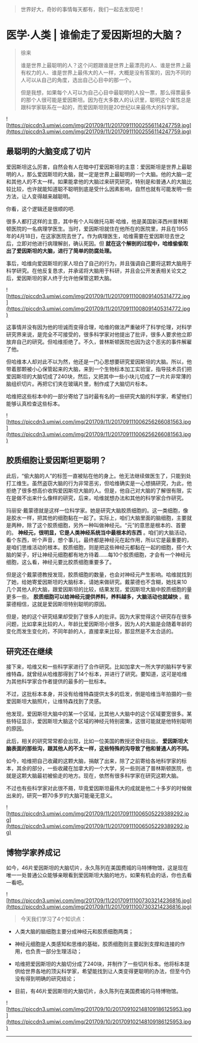 > 世界好大，奇妙的事情每天都有，我们一起去发现吧！

# 医学·人类 | 谁偷走了爱因斯坦的大脑？

> 徐来
> 
> 谁是世界上最聪明的人？这个问题跟谁是世界上最漂亮的人、谁是世界上最有权力的人、谁是世界上最伟大的人一样，大概是没有答案的，因为不同的人可以从自己的角度，选出自己心目中的那一个。
> 
> 但是我想，如果每个人可以为自己心目中最聪明的人投一票，那么得票最多的那个人很可能是爱因斯坦。因为在大多数人的认识里，聪明这个属性总是跟科学家联系在一起的，而爱因斯坦则是20世纪以来最伟大的科学家。

![https://piccdn3.umiwi.com/img/201709/11/201709111002556114247759.jpg](https://piccdn3.umiwi.com/img/201709/11/201709111002556114247759.jpg)

## 最聪明的大脑变成了切片

爱因斯坦这么厉害，自然会有人在暗中打爱因斯坦的主意：爱因斯坦是世界上最聪明的人，那么爱因斯坦的大脑，就一定是世界上最聪明的一个大脑。他的大脑一定和其他人的不太一样。如果能拿他的大脑过来研究研究，特别是和普通人的大脑比较比较，也许就能知道聪不聪明到底是受什么因素影响，自然也就有可能发明一些方法，让人变得越来越聪明。

你看，这个逻辑还是很顺的吧.

很多人都打这样的主意，其中有个人叫做托马斯·哈维，他是美国新泽西州普林斯顿医院的一名病理学医生。当时，爱因斯坦就住在他所在的医院里，并且在1955年的4月18日，在这家医院去世了。作为病理医生，哈维需要在爱因斯坦去世之后，立即对他进行病理解剖，确认死因。但 **就在这个解剖的过程中，哈维偷偷取出了爱因斯坦的大脑，进行了简单的防腐处理。**

事后，哈维向爱因斯坦的家人坦白了自己的行为，并且强调自己要将这颗大脑用于科学研究。在他反复恳求，并承诺将大脑用于科研，并且会公开发表相关论文之后，爱因斯坦的家人终于允许他保管这颗大脑。

![https://piccdn3.umiwi.com/img/201709/11/201709111008091405314772.jpg](https://piccdn3.umiwi.com/img/201709/11/201709111008091405314772.jpg)

这事情并没有因为他的坦诚而变得合理，哈维的做法严重破坏了科学伦理，对科学研究界来说，是完全不可接受的，很多科学家对他提出了批评，很多人要求他立即放弃自己的研究。但哈维拒绝了。不久，普林斯顿医院也因为这个恶劣的事件解雇了他。

但哈维本人却对此不以为然，他还是一门心思想要研究爱因斯坦的大脑。所以，他带着那颗被小心保管起来的大脑，来到一个生物标本加工实验室，指导技术员们把爱因斯坦的大脑切成了240块，然后，又把其中一些小块儿切成了一片片非常薄的脑组织切片。再把它们夹在玻璃片里，制作成了大脑切片标本。

哈维把这些标本中的一部分寄给了当时最有名的一些研究大脑的科学家，希望他们能够认真检查这些标本。

![https://piccdn3.umiwi.com/img/201709/11/201709111006256266081563.jpg](https://piccdn3.umiwi.com/img/201709/11/201709111006256266081563.jpg)

## 胶质细胞让爱因斯坦更聪明？

此后，“偷大脑的人”的标签一直被贴在他的身上。他无法继续做医生了，只能到处打工维生。虽然盗窃大脑的行为非常恶劣，但哈维确实是一心想搞研究，为此，他拒绝了很多想高价收购爱因斯坦大脑的人。但是，他自己对大脑的了解很有限，实在是做不出来什么像样的研究，后来，哈维就想办法和其他的科学家合作研究。

玛丽安·戴蒙德就是这样一位科学家。她是研究大脑胶质细胞的。这一类细胞，像是胶水一样，把其他的细胞黏在一起了。实际上，咱们大脑里面的脑细胞，主要就是两种，除了这个胶质细胞，另外一种叫做神经元。“元”的意思是根本的、首要的。 **神经元，很明显，它是人类神经系统当中最根本的东西** 。咱们的大脑活动，看个东西，听个声音，想个事儿，最终都是神经元在起作用，所以它是最重要的，是咱们思维活动的根本。胶质细胞，则是把这些神经元都黏在一起的细胞，搭个大脑的架子，好让神经元细胞都有地方待着……每10个胶质细胞，才会有一个神经元细胞，这么看，神经元要比胶质细胞重要多了。

但是这个戴蒙德教授发现，胶质细胞的数量，也会对神经元产生影响。哈维就找到了她，给她寄爱因斯坦的大脑标本，请她来做研究。戴蒙德也不含糊，她找来10几个其他人的大脑，跟爱因斯坦的比较，结果发现，爱因斯坦大脑中胶质细胞的量更多一些。 **胶质细胞可以给神经元提供养料，养料越多，大脑活动也就越快** 。戴蒙德相信，这就是爱因斯坦特别聪明的原因。

但是，她的这个研究结果却受到了很多人的批评。因为大家觉得这个研究存在很多问题，比如拿来比较的人，年龄比爱因斯坦小很多，因为人的大脑是会随着年龄的变化而发生变化的，不同年龄的人，直接拿来比较，那显然是不太合适的。

## 研究还在继续

接下来，哈维又和一些科学家进行了合作研究。比如加拿大一所大学的脑科学专家维特森，就曾经从哈维那得到了14个标本，并进行了研究。要知道，这可是哈维为其他科学家合作者提供的最多的一批标本。

不过，这批标本本身，并没有给维特森提供太多的启发，倒是哈维当年拍摄的一些爱因斯坦大脑照片，让维特森找到了灵感。

他发现，爱因斯坦大脑中的某一个区域，比其他人大脑中的这个区域要宽很多。某些特征显示，爱因斯坦大脑这个区域的神经元特别密集，这很可能就是他特别聪明的原因。

此后，相关的研究常常都会出现，比如一位美国的教授还曾经指出， **爱因斯坦大脑表面的那些沟，跟其他人的不太一样，这些特殊的沟导致了他和普通人的不同。**

如今，哈维把自己收藏的这颗大脑，捐献了出来，除了之前寄给各地科学家的标本，其余的部分，一些收藏在加拿大的一个大学，另一些则进了普林斯顿医院，也就是这颗大脑最初被偷走的地方。现在，依然有很多科学家在研究这颗大脑。

不过也有些科学家对此很不屑，毕竟爱因斯坦最伟大的成就是他二十多岁的时候做出来的，研究一颗70多岁的大脑可能毫无意义。

![https://piccdn3.umiwi.com/img/201709/11/201709111006505229389292.jpg](https://piccdn3.umiwi.com/img/201709/11/201709111006505229389292.jpg)

## 博物学家养成记

如今，46片爱因斯坦的大脑切片，永久陈列在美国费城的马特博物馆，这是现在唯一一处普通公众能够亲眼看到爱因斯坦大脑的地方。如果有机会的话，你也去看一看吧。

![https://piccdn3.umiwi.com/img/201709/11/201709111007303214236816.jpg](https://piccdn3.umiwi.com/img/201709/11/201709111007303214236816.jpg)

> 今天我们学习了4个知识点：

* 人类大脑的脑细胞主要分成神经元和胶质细胞两类；

* 神经元细胞是人类感知和思维的基础，胶质细胞则主要起到支撑和连接的作用，也负责一部分生理活动；

* 哈维把爱因斯坦的大脑切分成了240块，并制作了一些切片标本。他将标本提供给世界各地的顶尖科学家，希望能找到让人类变得更聪明的办法，但至今仍没有得到明确的研究结论；

* 目前，有46片爱因斯坦的大脑切片，永久陈列在美国费城的马特博物馆。    

![https://piccdn3.umiwi.com/img/201709/10/201709102148109186125953.jpg](https://piccdn3.umiwi.com/img/201709/10/201709102148109186125953.jpg)

---

